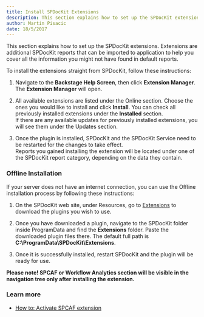 ```yaml
---
title: Install SPDocKit Extensions
description: This section explains how to set up the SPDocKit extensions. Extensions are additional SPDocKit reports that can be imported to application to help you cover all the information you might not have found in default reports.
author: Martin Pisacic
date: 18/5/2017
---
```

This section explains how to set up the SPDocKit extensions. Extensions are additional SPDocKit reports that can be imported to application to help you cover all the information you might not have found in default reports.

To install the extensions straight from SPDocKit, follow these instructions:

1. Navigate to the **Backstage Help Screen**, then click **Extension Manager**. The **Extension Manager** will open.

2. All available extensions are listed under the Online section. Choose the ones you would like to install and click **Install**. You can check all previously installed extensions under the **Installed** section.  
If there are any available updates for previously installed extensions, you will see them under the Updates section.

3. Once the plugin is installed, SPDocKit and the SPDocKit Service need to be restarted for the changes to take effect.  
Reports you gained installing the extension will be located under one of the SPDocKit report category, depending on the data they contain.

### **Offline Installation**

If your server does not have an internet connection, you can use the Offline installation process by following these instructions:

1. On the SPDocKit web site, under Resources, go to [Extensions](https://www.syskit.com/products/spdockit/resources/extensions/) to download the plugins you wish to use.

2. Once you have downloaded a plugin, navigate to the SPDocKit folder inside ProgramData and find the __Extensions__ folder. Paste the downloaded plugin files there. 
The default full path is **C:\ProgramData\SPDocKit\Extensions**.

3. Once it is successfully installed, restart SPDocKit and the plugin will be ready for use.

__Please note! SPCAF or Workflow Analytics section will be visible in the navigation tree only after installing the extension.__

### **Learn more**

* [How to: Activate SPCAF extension](#internal/configure-and-extend-spdockit/extend-spdockit/activate-spcaf-extension)